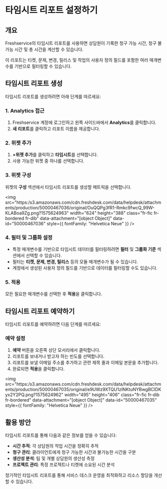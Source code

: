 # 타임시트 리포트 설정하기

## 개요

Freshservice의 타임시트 리포트를 사용하면 상담원이 기록한 청구 가능 시간, 청구 불가능 시간 및 총 시간을 계산할 수 있습니다.

이 리포트는 티켓, 문제, 변경, 릴리스 및 작업의 사용자 정의 필드를 포함한 여러 매개변수를 기반으로 필터링할 수 있습니다.

## 타임시트 리포트 생성

타임시트 리포트를 생성하려면 아래 단계를 따르세요:

### 1. Analytics 접근
1. Freshservice 계정에 로그인하고 왼쪽 사이드바에서 **Analytics**를 클릭합니다.
2. **새 리포트**를 클릭하고 리포트 이름을 제공합니다.

### 2. 위젯 추가
1. **+위젯 추가**를 클릭하고 **타임시트**를 선택합니다.
2. 사용 가능한 위젯 중 하나를 선택합니다.

### 3. 위젯 구성
위젯의 **구성** 섹션에서 타임시트 리포트를 생성할 메트릭을 선택합니다.

<img src="https:/s3.amazonaws.com/cdn.freshdesk.com/data/helpdesk/attachments/production/50000467036/original/OuQQPg3fR1-Rmkc9fwcQ_99W-KLABoa9Zg.png?1575624963" width="624" height="388" class="fr-fic fr-bordered fr-dib" data-attachment="[object Object]" data-id="50000467036" style={{ fontFamily: "Helvetica Neue" }} />

### 4. 필터 및 그룹화 설정
- 특정 매개변수를 기반으로 타임시트 데이터를 필터링하려면 **필터** 및 **그룹화 기준** 섹션에서 선택할 수 있습니다.
- 필터는 **티켓, 문제, 변경, 릴리스** 등의 모듈 매개변수가 될 수 있습니다.
- 계정에서 생성된 사용자 정의 필드를 기반으로 데이터를 필터링할 수도 있습니다.

### 5. 적용
모든 필요한 매개변수를 선택한 후 **적용**을 클릭합니다.

## 타임시트 리포트 예약하기

타임시트 리포트를 예약하려면 다음 단계를 따르세요:

### 예약 설정
1. **예약** 버튼을 오른쪽 상단 모서리에서 클릭합니다.
2. 리포트를 보내거나 받고자 하는 빈도를 선택합니다.
3. 리포트를 보낼 이메일 주소를 추가하고 관련 제목 줄과 이메일 본문을 추가합니다.
4. 완료되면 **적용**을 클릭합니다.

<img src="https:/s3.amazonaws.com/cdn.freshdesk.com/data/helpdesk/attachments/production/50000467035/original/e9UWz9XTQU1zINKtuNYBwgBClDKyx2Y2PQ.png?1575624962" width="495" height="406" class="fr-fic fr-dib fr-bordered" data-attachment="[object Object]" data-id="50000467035" style={{ fontFamily: "Helvetica Neue" }} />

## 활용 방안

타임시트 리포트를 통해 다음과 같은 정보를 얻을 수 있습니다:

- **시간 추적**: 각 상담원의 작업 시간을 정확히 추적
- **청구 관리**: 클라이언트에게 청구 가능한 시간과 불가능한 시간을 구분
- **생산성 분석**: 팀 및 개별 상담원의 생산성 측정
- **프로젝트 관리**: 특정 프로젝트나 티켓에 소요된 시간 분석

정기적인 타임시트 리포트를 통해 서비스 데스크 운영을 최적화하고 리소스 할당을 개선할 수 있습니다.